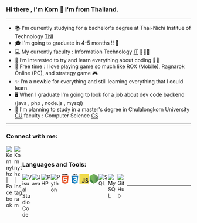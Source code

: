 ### Hi there , I'm Korn 👋 I'm from Thailand.
---
- 📚 I'm currently studying for a bachelor's degree at Thai-Nichi Institue of Technology [TNI][TNI]
- 🎓 I'm going to graduate in 4-5 months !! 🎉
- 💻 My currently faculty : Information Technology [IT][TNI-IT] 👨🏼‍🎓
- 🤖 I’m interested to try and learn everything about coding 🧑‍💻
- 🌟 Free time : I love playing game so much like ROX (Mobile), Ragnarok Online (PC), and strategy game 🎮
- ✨ I’m a newbie for everything and still learning everything that I could learn.
- 🖥️ When I graduate I'm going to look for a job about dev code backend (java , php , node.js , mysql) 
- 🎒 I'm planning to study in a master's degree in Chulalongkorn University [CU][CU] faculty : Computer Science [CS][CS]

---
### Connect with me:

[<img align="left" alt="Kornnythz | Facebook" width="22px" src="https://cdn-icons-png.flaticon.com/512/733/733547.png" />][facebook]
[<img align="left" alt="Kornnythz | Instagram" width="22px" src="https://cdn-icons-png.flaticon.com/512/2111/2111463.png" />][instagram]
<br />
### Languages and Tools:
<img align="left" alt="Visual Studio Code" width="26px" src="https://cdn-icons-png.flaticon.com/512/906/906324.png" />
<img align="left" alt="Java" width="26px" src="https://img-premium.flaticon.com/png/512/3291/premium/3291669.png?token=exp=1633356466~hmac=18f743d67e00c8337a36da98e9e8583f" />
<img align="left" alt="PHP" width="26px" src="https://img-premium.flaticon.com/png/512/2721/premium/2721652.png?token=exp=1633356516~hmac=e19d4cd50e4bbd25ab1f374d97c55f80" />
<img align="left" alt="Python" width="26px" src="https://img-premium.flaticon.com/png/512/3098/premium/3098090.png?token=exp=1633356630~hmac=87ef731eb0d50c8f7ec8dea4378a17b0" />
<img align="left" alt="HTML5" width="26px" src="https://raw.githubusercontent.com/github/explore/80688e429a7d4ef2fca1e82350fe8e3517d3494d/topics/html/html.png" />
<img align="left" alt="CSS3" width="26px" src="https://raw.githubusercontent.com/github/explore/80688e429a7d4ef2fca1e82350fe8e3517d3494d/topics/css/css.png" />
<img align="left" alt="JavaScript" width="26px" src="https://raw.githubusercontent.com/github/explore/80688e429a7d4ef2fca1e82350fe8e3517d3494d/topics/javascript/javascript.png" />
<img align="left" alt="Node.js" width="26px" src="https://raw.githubusercontent.com/github/explore/80688e429a7d4ef2fca1e82350fe8e3517d3494d/topics/nodejs/nodejs.png" />
<img align="left" alt="SQL" width="26px" src="https://cdn-icons-png.flaticon.com/512/2621/2621113.png" />
<img align="left" alt="MySQL" width="26px" src="https://cdn-icons-png.flaticon.com/512/1199/1199129.png" />
<img align="left" alt="GitHub" width="26px" src="https://cdn-icons-png.flaticon.com/512/733/733553.png" />

<br />

---

[facebook]: https://www.facebook.com/profile.php?id=100070379765734
[instagram]: https://www.instagram.com/k.korn_
[TNI-IT]: https://www.tni.ac.th/it
[TNI]: https://www.tni.ac.th
[CU]: https://www.chula.ac.th
[CS]: https://www.chula.ac.th/program/computer-science-and-information-technology

